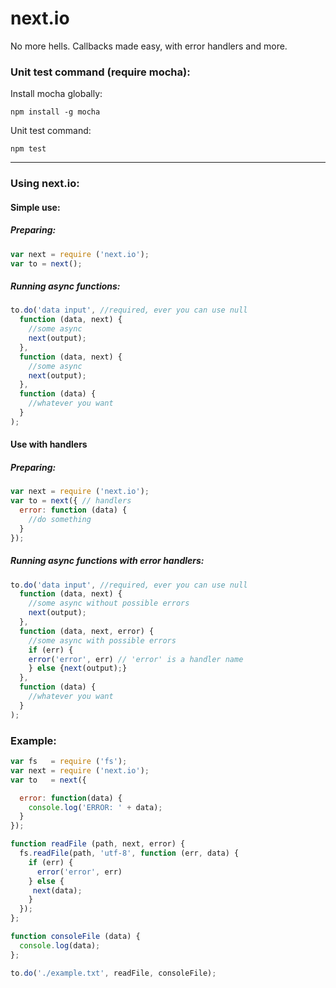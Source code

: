 # next.io
No more hells. Callbacks made easy, with error handlers and more.

### Unit test command (require mocha):

Install mocha globally:
```
npm install -g mocha
```

Unit test command:
```
npm test
```
-------------------

### Using next.io:

#### Simple use:

##### Preparing:
``` javascript
var next = require ('next.io');
var to = next();
```

##### Running async functions:
``` javascript
to.do('data input', //required, ever you can use null
  function (data, next) {
    //some async
    next(output);
  },
  function (data, next) {
    //some async
    next(output);
  },
  function (data) {
    //whatever you want
  }
);
```

#### Use with handlers

##### Preparing:

``` javascript
var next = require ('next.io');
var to = next({ // handlers
  error: function (data) {
    //do something
  }
});
```

##### Running async functions with error handlers:

``` javascript
to.do('data input', //required, ever you can use null
  function (data, next) {
    //some async without possible errors
    next(output);
  },
  function (data, next, error) {
    //some async with possible errors
    if (err) {
    error('error', err) // 'error' is a handler name
    } else {next(output);}
  },
  function (data) {
    //whatever you want
  }
);
```

### Example:

``` javascript
var fs   = require ('fs');
var next = require ('next.io');
var to   = next({

  error: function(data) {
    console.log('ERROR: ' + data);
  }
});

function readFile (path, next, error) {
  fs.readFile(path, 'utf-8', function (err, data) {
    if (err) {
      error('error', err)
    } else {
     next(data);
    }
  });
};

function consoleFile (data) {
  console.log(data);
};

to.do('./example.txt', readFile, consoleFile);
```
